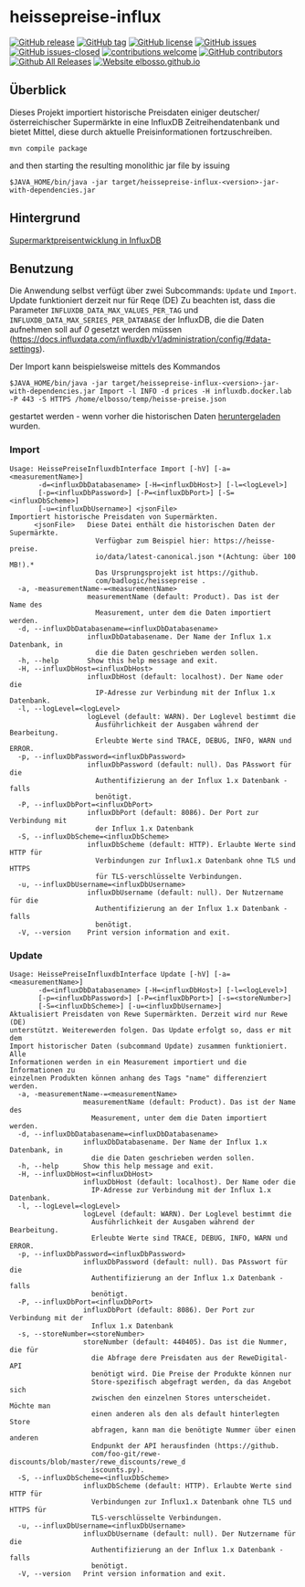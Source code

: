 # heissepreise-influx

<!---
[![start with why](https://img.shields.io/badge/start%20with-why%3F-brightgreen.svg?style=flat)](http://www.ted.com/talks/simon_sinek_how_great_leaders_inspire_action)
--->
[![GitHub release](https://img.shields.io/github/release/elbosso/heissepreise-influx/all.svg?maxAge=1)](https://GitHub.com/elbosso/heissepreise-influx/releases/)
[![GitHub tag](https://img.shields.io/github/tag/elbosso/heissepreise-influx.svg)](https://GitHub.com/elbosso/ImageTagManager/tags/)
[![GitHub license](https://img.shields.io/github/license/elbosso/heissepreise-influx.svg)](https://github.com/elbosso/ImageTagManager/blob/master/LICENSE)
[![GitHub issues](https://img.shields.io/github/issues/elbosso/heissepreise-influx.svg)](https://GitHub.com/elbosso/ImageTagManager/issues/)
[![GitHub issues-closed](https://img.shields.io/github/issues-closed/elbosso/heissepreise-influx.svg)](https://GitHub.com/elbosso/ImageTagManager/issues?q=is%3Aissue+is%3Aclosed)
[![contributions welcome](https://img.shields.io/badge/contributions-welcome-brightgreen.svg?style=flat)](https://github.com/elbosso/ImageTagManager/issues)
[![GitHub contributors](https://img.shields.io/github/contributors/elbosso/heissepreise-influx.svg)](https://GitHub.com/elbosso/ImageTagManager/graphs/contributors/)
[![Github All Releases](https://img.shields.io/github/downloads/elbosso/heissepreise-influx/total.svg)](https://github.com/elbosso/ImageTagManager)
[![Website elbosso.github.io](https://img.shields.io/website-up-down-green-red/https/elbosso.github.io.svg)]([https://elbosso.github.io/](https://elbosso.github.io/supermarktpreisentwicklung_influxdb.html#content))

## Überblick

Dieses Projekt importiert historische Preisdaten einiger deutscher/österreichischer Supermärkte in eine InfluxDB 
Zeitreihendatenbank und bietet Mittel, diese durch aktuelle Preisinformationen fortzuschreiben.

```
mvn compile package
```

and then starting the resulting monolithic jar file by issuing

```
$JAVA_HOME/bin/java -jar target/heissepreise-influx-<version>-jar-with-dependencies.jar
```
## Hintergrund

[Supermarktpreisentwicklung in InfluxDB](https://elbosso.github.io/supermarktpreisentwicklung_influxdb.html#content)

## Benutzung

Die Anwendung selbst verfügt über zwei Subcommands: `Update` und `Import`. Update funktioniert derzeit nur für Reqe (DE)
Zu beachten ist, dass die Parameter `INFLUXDB_DATA_MAX_VALUES_PER_TAG` und `INFLUXDB_DATA_MAX_SERIES_PER_DATABASE`
der InfluxDB, die die Daten aufnehmen soll auf *0* gesetzt werden müssen (https://docs.influxdata.com/influxdb/v1/administration/config/#data-settings).

Der Import kann beispielsweise mittels des Kommandos

```
$JAVA_HOME/bin/java -jar target/heissepreise-influx-<version>-jar-with-dependencies.jar Import -l INFO -d prices -H influxdb.docker.lab -P 443 -S HTTPS /home/elbosso/temp/heisse-preise.json
```
gestartet werden - wenn vorher die historischen Daten [heruntergeladen](https://github.com/badlogic/heissepreise) wurden.

### Import

```
Usage: HeissePreiseInfluxdbInterface Import [-hV] [-a=<measurementName>]
       -d=<influxDbDatabasename> [-H=<influxDbHost>] [-l=<logLevel>]
       [-p=<influxDbPassword>] [-P=<influxDbPort>] [-S=<influxDbScheme>]
       [-u=<influxDbUsername>] <jsonFile>
Importiert historische Preisdaten von Supermärkten.
      <jsonFile>   Diese Datei enthält die historischen Daten der Supermärkte.
                     Verfügbar zum Beispiel hier: https://heisse-preise.
                     io/data/latest-canonical.json *(Achtung: über 100 MB!).*
                     Das Ursprungsprojekt ist https://github.
                     com/badlogic/heissepreise .
  -a, -measurementName-=<measurementName>
                   measurementName (default: Product). Das ist der Name des
                     Measurement, unter dem die Daten importiert werden.
  -d, --influxDbDatabasename=<influxDbDatabasename>
                   influxDbDatabasename. Der Name der Influx 1.x Datenbank, in
                     die die Daten geschrieben werden sollen.
  -h, --help       Show this help message and exit.
  -H, --influxDbHost=<influxDbHost>
                   influxDbHost (default: localhost). Der Name oder die
                     IP-Adresse zur Verbindung mit der Influx 1.x Datenbank.
  -l, --logLevel=<logLevel>
                   logLevel (default: WARN). Der Loglevel bestimmt die
                     Ausführlichkeit der Ausgaben während der Bearbeitung.
                     Erleubte Werte sind TRACE, DEBUG, INFO, WARN und ERROR.
  -p, --influxDbPassword=<influxDbPassword>
                   influxDbPassword (default: null). Das PAsswort für die
                     Authentifizierung an der Influx 1.x Datenbank - falls
                     benötigt.
  -P, --influxDbPort=<influxDbPort>
                   influxDbPort (default: 8086). Der Port zur Verbindung mit
                     der Influx 1.x Datenbank
  -S, --influxDbScheme=<influxDbScheme>
                   influxDbScheme (default: HTTP). Erlaubte Werte sind HTTP für
                     Verbindungen zur Influx1.x Datenbank ohne TLS und HTTPS
                     für TLS-verschlüsselte Verbindungen.
  -u, --influxDbUsername=<influxDbUsername>
                   influxDbUsername (default: null). Der Nutzername für die
                     Authentifizierung an der Influx 1.x Datenbank - falls
                     benötigt.
  -V, --version    Print version information and exit.
```

### Update

```
Usage: HeissePreiseInfluxdbInterface Update [-hV] [-a=<measurementName>]
       -d=<influxDbDatabasename> [-H=<influxDbHost>] [-l=<logLevel>]
       [-p=<influxDbPassword>] [-P=<influxDbPort>] [-s=<storeNumber>]
       [-S=<influxDbScheme>] [-u=<influxDbUsername>]
Aktualisiert Preisdaten von Rewe Supermärkten. Derzeit wird nur Rewe (DE)
unterstützt. Weiterewerden folgen. Das Update erfolgt so, dass er mit dem
Import historischer Daten (subcommand Update) zusammen funktioniert. Alle
Informationen werden in ein Measurement importiert und die Informationen zu
einzelnen Produkten können anhang des Tags "name" differenziert werden.
  -a, -measurementName-=<measurementName>
                  measurementName (default: Product). Das ist der Name des
                    Measurement, unter dem die Daten importiert werden.
  -d, --influxDbDatabasename=<influxDbDatabasename>
                  influxDbDatabasename. Der Name der Influx 1.x Datenbank, in
                    die die Daten geschrieben werden sollen.
  -h, --help      Show this help message and exit.
  -H, --influxDbHost=<influxDbHost>
                  influxDbHost (default: localhost). Der Name oder die
                    IP-Adresse zur Verbindung mit der Influx 1.x Datenbank.
  -l, --logLevel=<logLevel>
                  logLevel (default: WARN). Der Loglevel bestimmt die
                    Ausführlichkeit der Ausgaben während der Bearbeitung.
                    Erleubte Werte sind TRACE, DEBUG, INFO, WARN und ERROR.
  -p, --influxDbPassword=<influxDbPassword>
                  influxDbPassword (default: null). Das PAsswort für die
                    Authentifizierung an der Influx 1.x Datenbank - falls
                    benötigt.
  -P, --influxDbPort=<influxDbPort>
                  influxDbPort (default: 8086). Der Port zur Verbindung mit der
                    Influx 1.x Datenbank
  -s, --storeNumber=<storeNumber>
                  storeNumber (default: 440405). Das ist die Nummer, die für
                    die Abfrage dere Preisdaten aus der ReweDigital-API
                    benötigt wird. Die Preise der Produkte können nur
                    Store-spezifisch abgefragt werden, da das Angebot sich
                    zwischen den einzelnen Stores unterscheidet. Möchte man
                    einen anderen als den als default hinterlegten Store
                    abfragen, kann man die benötigte Nummer über einen anderen
                    Endpunkt der API herausfinden (https://github.
                    com/foo-git/rewe-discounts/blob/master/rewe_discounts/rewe_d
                    iscounts.py).
  -S, --influxDbScheme=<influxDbScheme>
                  influxDbScheme (default: HTTP). Erlaubte Werte sind HTTP für
                    Verbindungen zur Influx1.x Datenbank ohne TLS und HTTPS für
                    TLS-verschlüsselte Verbindungen.
  -u, --influxDbUsername=<influxDbUsername>
                  influxDbUsername (default: null). Der Nutzername für die
                    Authentifizierung an der Influx 1.x Datenbank - falls
                    benötigt.
  -V, --version   Print version information and exit.
```
